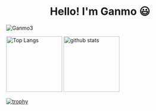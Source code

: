 <h1 align="center">Hello!  I'm Ganmo 😃</h1>

<p align="left"> <img src="https://komarev.com/ghpvc/?username=Ganmo3&label=Profile%20views&color=0e75b6&style=flat" alt="Ganmo3" /> </p>
<p align="left"> 
  <img alt="Top Langs" height="150px" src="https://github-readme-stats.vercel.app/api/top-langs/?username=Ganmo3&layout=compact&show_icons=true&theme=dark" />
  <img alt="github stats" height="150px" src="https://github-readme-stats.vercel.app/api?username=Ganmo3&theme=dark&show_icons=ture" />
</p>

[![trophy](https://github-profile-trophy.vercel.app/?username=Ganmo3)](https://github.com/ryo-ma/github-profile-trophy)